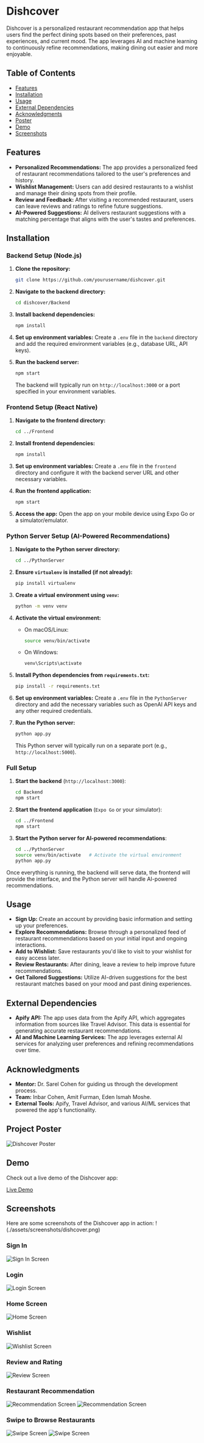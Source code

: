 # Dishcover

Dishcover is a personalized restaurant recommendation app that helps users find the perfect dining spots based on their preferences, past experiences, and current mood. The app leverages AI and machine learning to continuously refine recommendations, making dining out easier and more enjoyable.

## Table of Contents

- [Features](#features)
- [Installation](#installation)
- [Usage](#usage)
- [External Dependencies](#external-dependencies)
- [Acknowledgments](#acknowledgments)
- [Poster](#project-poster)
- [Demo](#demo)
- [Screenshots](#screenshots)
  
## Features

- **Personalized Recommendations:** The app provides a personalized feed of restaurant recommendations tailored to the user's preferences and history.
- **Wishlist Management:** Users can add desired restaurants to a wishlist and manage their dining spots from their profile.
- **Review and Feedback:** After visiting a recommended restaurant, users can leave reviews and ratings to refine future suggestions.
- **AI-Powered Suggestions:** AI delivers restaurant suggestions with a matching percentage that aligns with the user's tastes and preferences.
  

## Installation

### Backend Setup (Node.js)

1. **Clone the repository:**
   ```bash
   git clone https://github.com/yourusername/dishcover.git
   ```

2. **Navigate to the backend directory:**
   ```bash
   cd dishcover/Backend
   ```

3. **Install backend dependencies:**
   ```bash
   npm install
   ```

4. **Set up environment variables:**
   Create a `.env` file in the `backend` directory and add the required environment variables (e.g., database URL, API keys).

5. **Run the backend server:**
   ```bash
   npm start
   ```

   The backend will typically run on `http://localhost:3000` or a port specified in your environment variables.

### Frontend Setup (React Native)

1. **Navigate to the frontend directory:**
   ```bash
   cd ../Frontend
   ```

2. **Install frontend dependencies:**
   ```bash
   npm install
   ```

3. **Set up environment variables:**
   Create a `.env` file in the `frontend` directory and configure it with the backend server URL and other necessary variables.

4. **Run the frontend application:**
   ```bash
   npm start
   ```

5. **Access the app:**
   Open the app on your mobile device using Expo Go or a simulator/emulator.

### Python Server Setup (AI-Powered Recommendations)

1. **Navigate to the Python server directory:**
   ```bash
   cd ../PythonServer
   ```

2. **Ensure `virtualenv` is installed (if not already):**
   ```bash
   pip install virtualenv
   ```

3. **Create a virtual environment using `venv`:**
   ```bash
   python -m venv venv
   ```

4. **Activate the virtual environment:**

   - On macOS/Linux:
     ```bash
     source venv/bin/activate
     ```
   - On Windows:
     ```bash
     venv\Scripts\activate
     ```

5. **Install Python dependencies from `requirements.txt`:**
   ```bash
   pip install -r requirements.txt
   ```

6. **Set up environment variables:**
   Create a `.env` file in the `PythonServer` directory and add the necessary variables such as OpenAI API keys and any other required credentials.

7. **Run the Python server:**
   ```bash
   python app.py
   ```

   This Python server will typically run on a separate port (e.g., `http://localhost:5000`).

### Full Setup

1. **Start the backend** (`http://localhost:3000`):
   ```bash
   cd Backend
   npm start
   ```

2. **Start the frontend application** (`Expo Go` or your simulator):
   ```bash
   cd ../Frontend
   npm start
   ```

3. **Start the Python server for AI-powered recommendations**:
   ```bash
   cd ../PythonServer
   source venv/bin/activate   # Activate the virtual environment
   python app.py
   ```

Once everything is running, the backend will serve data, the frontend will provide the interface, and the Python server will handle AI-powered recommendations.

## Usage

- **Sign Up:** Create an account by providing basic information and setting up your preferences.
- **Explore Recommendations:** Browse through a personalized feed of restaurant recommendations based on your initial input and ongoing interactions.
- **Add to Wishlist:** Save restaurants you'd like to visit to your wishlist for easy access later.
- **Review Restaurants:** After dining, leave a review to help improve future recommendations.
- **Get Tailored Suggestions:** Utilize AI-driven suggestions for the best restaurant matches based on your mood and past dining experiences.

## External Dependencies

- **Apify API:** The app uses data from the Apify API, which aggregates information from sources like Travel Advisor. This data is essential for generating accurate restaurant recommendations.
- **AI and Machine Learning Services:** The app leverages external AI services for analyzing user preferences and refining recommendations over time.

## Acknowledgments

- **Mentor:** Dr. Sarel Cohen for guiding us through the development process.
- **Team:** Inbar Cohen, Amit Furman, Eden Ismah Moshe.
- **External Tools:** Apify, Travel Advisor, and various AI/ML services that powered the app's functionality.

## Project Poster

![Dishcover Poster](./assets/dishcover_poster.png)

## Demo
Check out a live demo of the Dishcover app:

[Live Demo](./assets/demo.mp4)

## Screenshots

Here are some screenshots of the Dishcover app in action:
!(./assets/screenshots/dishcover.png)

### Sign In
![Sign In Screen](./assets/screenshots/signin_screen.png)

### Login
![Login Screen](./assets/screenshots/login_screen.jpg)

### Home Screen
![Home Screen](./assets/screenshots/home_screen.png)

### Wishlist
![Wishlist Screen](./assets/screenshots/wishlist_screen.png)

### Review and Rating
![Review Screen](./assets/screenshots/review_screen.png)

### Restaurant Recommendation
![Recommendation Screen](./assets/screenshots/recommendation_screen1.png)
![Recommendation Screen](./assets/screenshots/recommendation_screen2.png)

### Swipe to Browse Restaurants
![Swipe Screen](./assets/screenshots/swipe_screen1.png)
![Swipe Screen](./assets/screenshots/swipe_screen2.png)

